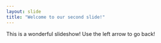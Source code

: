```yaml
---
layout: slide
title: "Welcome to our second slide!"
---
```

This is a wonderful slideshow!
Use the left arrow to go back!
